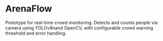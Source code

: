 # ArenaFlow
Prototype for real-time crowd monitoring. Detects and counts people via camera using YOLOv8nand OpenCV, with configurable crowd warning threshold and error handling.
